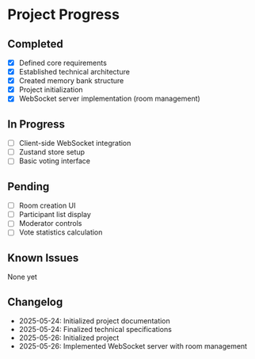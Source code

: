 # Project Progress

## Completed
- [x] Defined core requirements
- [x] Established technical architecture
- [x] Created memory bank structure
- [x] Project initialization
- [x] WebSocket server implementation (room management)

## In Progress
- [ ] Client-side WebSocket integration
- [ ] Zustand store setup
- [ ] Basic voting interface

## Pending
- [ ] Room creation UI
- [ ] Participant list display
- [ ] Moderator controls
- [ ] Vote statistics calculation

## Known Issues
None yet

## Changelog
- 2025-05-24: Initialized project documentation
- 2025-05-24: Finalized technical specifications
- 2025-05-26: Initialized project
- 2025-05-26: Implemented WebSocket server with room management
